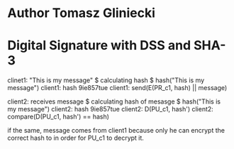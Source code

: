 # Author Tomasz Gliniecki

# Digital Signature with DSS and SHA-3


clinet1: "This is my message"
	$ calculating hash
	$ hash("This is my message")
client1: hash 9ie857tue
client1: send(E(PR_c1, hash) || message)

client2: receives message
	$ calculating hash of mesasge
	$ hash("This is my message")
client2: hash 9ie857tue
client2: D(PU_c1, hash')
client2: compare(D(PU_c1, hash') == hash)

if the same, message comes from client1 because only he can encrypt the correct hash to in order for PU_c1 to decrypt it.

